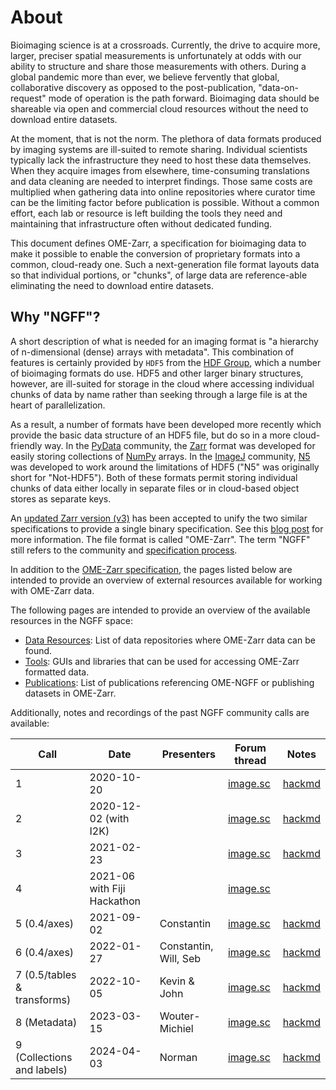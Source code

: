 About
=====

Bioimaging science is at a crossroads. Currently, the drive to acquire more,
larger, preciser spatial measurements is unfortunately at odds with our ability
to structure and share those measurements with others. During a global pandemic
more than ever, we believe fervently that global, collaborative discovery as
opposed to the post-publication, "data-on-request" mode of operation is the
path forward. Bioimaging data should be shareable via open and commercial cloud
resources without the need to download entire datasets.

At the moment, that is not the norm. The plethora of data formats produced by
imaging systems are ill-suited to remote sharing. Individual scientists
typically lack the infrastructure they need to host these data themselves. When
they acquire images from elsewhere, time-consuming translations and data
cleaning are needed to interpret findings. Those same costs are multiplied when
gathering data into online repositories where curator time can be the limiting
factor before publication is possible. Without a common effort, each lab or
resource is left building the tools they need and maintaining that
infrastructure often without dedicated funding.

This document defines OME-Zarr, a specification for bioimaging data to make it 
possible to enable the conversion of proprietary formats into a common, 
cloud-ready one. Such a next-generation file format layouts data so that 
individual portions, or "chunks", of large data are reference-able eliminating 
the need to download entire datasets.


Why "NGFF"?
-----------

A short description of what is needed for an imaging format is "a hierarchy
of n-dimensional (dense) arrays with metadata". This combination of features
is certainly provided by `HDF5`
from the [HDF Group](https://www.hdfgroup.org), which a number of
bioimaging formats do use. HDF5 and other larger binary structures, however,
are ill-suited for storage in the cloud where accessing individual chunks
of data by name rather than seeking through a large file is at the heart of
parallelization.

As a result, a number of formats have been developed more recently which provide
the basic data structure of an HDF5 file, but do so in a more cloud-friendly way.
In the [PyData](https://pydata.org/) community, the [Zarr](https://zarr.dev/) format was developed
for easily storing collections of [NumPy](https://numpy.org/) arrays. In the
[ImageJ](https://imagej.net/) community, [N5](https://github.com/saalfeldlab/n5) was developed to work around
the limitations of HDF5 ("N5" was originally short for "Not-HDF5").
Both of these formats permit storing individual chunks of data either locally in
separate files or in cloud-based object stores as separate keys.

An [updated Zarr version (v3)](https://zarr-specs.readthedocs.io/en/latest/v3/core/v3.0.html)
has been accepted to unify the two similar specifications to provide a single binary
specification. See this [blog post](https://zarr.dev/blog/zep1-update/) for more information.
The file format is called "OME-Zarr". The term "NGFF" still refers to the community and [specification process](../rfc/index.md).

In addition to the [OME-Zarr specification](../specifications/index.md),
the pages listed below are intended to provide an overview of external resources available
for working with OME-Zarr data.

The following pages are intended to provide an overview of the available resources in the NGFF space:

* [Data Resources](../data/index.md): List of data repositories where OME-Zarr data can be found.
* [Tools](../tools/index.md): GUIs and libraries that can be used for accessing OME-Zarr formatted data.
* [Publications](../publications/index.md): List of publications referencing OME-NGFF or publishing
  datasets in OME-Zarr.

Additionally, notes and recordings of the past NGFF community calls are available:

| Call | Date | Presenters | Forum thread | Notes |
|------|------|------------|--------------|-------|
|1| 2020-10-20 | | [image.sc](https://forum.image.sc/t/upcoming-calls-on-next-gen-bioimaging-data-tools-starting-oct-29/43489) | [hackmd](https://hackmd.io/_sftykiGR9mSyUan3l1WmA) |
|2| 2020-12-02 (with I2K)| | [image.sc](https://forum.image.sc/t/next-call-on-next-gen-bioimaging-data-tools-dec-2/45816) | [hackmd](https://hackmd.io/X348vzCaTRSmIpsa3dK-Sg)|
|3| 2021-02-23| |[image.sc](https://forum.image.sc/t/next-call-on-next-gen-bioimaging-data-tools-feb-23/48386)| [hackmd](https://hackmd.io/Ndb5IHRmQn2PCCNBLkG-fQ)|
|4| 2021-06 with Fiji Hackathon| |[image.sc](https://forum.image.sc/t/fiji-hackathon-2021-big-data-days-a/53926)| | |
|5 (0.4/axes)| 2021-09-02|  Constantin | [image.sc](https://forum.image.sc/t/next-call-on-next-gen-bioimaging-data-tools-feb-23/48386) | [hackmd](https://hackmd.io/GZ1euZUSRZeqPTJj9WJEtg)|
|6 (0.4/axes)| 2022-01-27| Constantin, Will, Seb| [image.sc](https://forum.image.sc/t/next-call-on-next-gen-bioimaging-data-tools-2022-01-27/60885)| [hackmd](https://hackmd.io/QfiBKHIoTZ-CJSp3q0Wykg)|
|7 (0.5/tables & transforms)| 2022-10-05| Kevin & John| [image.sc](https://forum.image.sc/t/ome-ngff-community-call-transforms-and-tables/71792)| [hackmd](https://hackmd.io/TyfrLiCqRteL0Xfc8HRiOA) |
|8 (Metadata) | 2023-03-15 | Wouter-Michiel | [image.sc](https://forum.image.sc/t/community-call-metadata-in-ome-ngff/77570/10) | [hackmd](https://hackmd.io/BqnK9Wm4QpGYAhYOoaFBQQ) |
|9 (Collections and labels) | 2024-04-03 | Norman | [image.sc](https://forum.image.sc/t/ome-ngff-community-call-labels-and-other-collections/93815) | [hackmd](https://hackmd.io/So61knrQR0iLftd2LGAVjA) |
